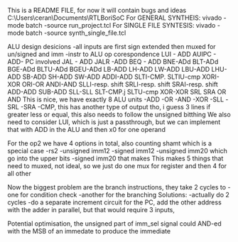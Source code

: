 This is a README FILE, for now it will contain bugs and ideas
C:\Users\ceran\Documents\RTLBoriSoC
For GENERAL SYNTHEIS: vivado -mode batch -source run_project.tcl
For SINGLE FILE SYNTESIS: vivado -mode batch -source synth_single_file.tcl

ALU design desicions
    -all inputs are first sign extended then muxed for un/signed and imm
    -instr to ALU op corespondence
     LUI - ADD
AUIPC - ADD- PC involved
JAL - ADD
JALR -ADD
BEQ - ADD
BNE-ADd
BLT-ADd
BGE-ADd
BLTU-ADd
BGEU-ADd
LB-ADD
LH-ADD
LW-ADD
LBU-ADD
LHU-ADD
SB-ADD
SH-ADD
SW-ADD
ADDI-ADD
SLTI-CMP.
SLTIU-cmp
XORI-XOR
ORI-OR
ANDI-AND
SLLI-resp. shift
SRLI-resp. shift
SRAI-resp. shift
ADD-ADD
SUB-ADD
SLL-SLL
SLT-CMP.j
SLTU-cmp
XOR-XOR
SRL
SRA
OR
AND 
This is nice, we have exactly 8 ALU units
    -ADD
    -OR
    -AND
    -XOR
    -SLL
    -SRL
    -SRA
    -CMP, this has another type of output tho, i guess 3 lines if greater less or equal, this also needs to follow the unsigned bitthing 
We also need to consider LUI, which is just a passthrough, but we can implement that with ADD in the ALU and then x0 for one operand

For the op2 we have 4 options in total, also counting shamt which is a special case
    -rs2
    -unsigned imm12
    -signed imm12
    -unsigned imm20 which go into the upper bits
    -signed imm20 that makes
This makes 5 things that need to muxed, not ideal, so we just do one mux for register and then 4 for all other

Now the biggest problem are the branch instructions, they take 2 cycles to
    -one for condition check
    -another for the branching
Solutions:
    -actually do 2 cycles
    -do a separate increment circuit for the PC, add the other address with the adder in parallel, but that would require 3 inputs,
    

Potential optimisation, the unsigned part of imm_sel signal could AND-ed with the MSB of an immedate to produce the immediate